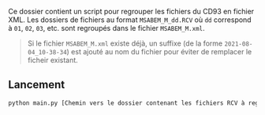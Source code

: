
Ce dossier contient un script pour regrouper les fichiers du CD93 en fichier XML. Les dossiers de fichiers au format `MSABEM_M_dd.RCV` où `dd` correspond à `01`, `02`, `03`, etc. sont regroupés dans le fichier `MSABEM_M.xml`.

> Si le fichier `MSABEM_M.xml` existe déjà, un suffixe (de la forme `2021-08-04_10-38-34`) est ajouté au nom du fichier pour éviter de remplacer le ficheir existant.


## Lancement

```bash
python main.py [Chemin vers le dossier contenant les fichiers RCV à regrouper]
```
